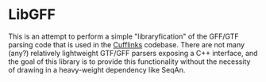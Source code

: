 LibGFF
======

This is an attempt to perform a simple "libraryfication" of the GFF/GTF parsing
code that is used in the [Cufflinks](http://cufflinks.cbcb.umd.edu/index.html)
codebase.  There are not many (any?) relatively lightweight GTF/GFF parsers
exposing a C++ interface, and the goal of this library is to provide this
functionality without the necessity of drawing in a heavy-weight dependency
like SeqAn.  
